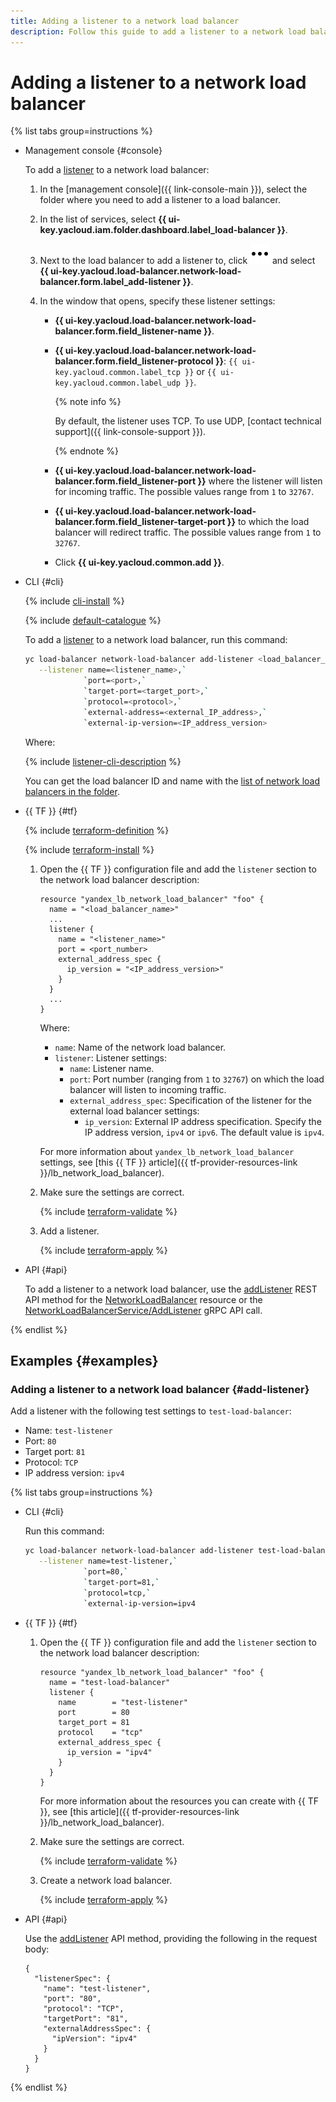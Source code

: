 ```yaml
---
title: Adding a listener to a network load balancer
description: Follow this guide to add a listener to a network load balancer.
---
```


# Adding a listener to a network load balancer

{% list tabs group=instructions %}

- Management console {#console}
  
  To add a [listener](../concepts/listener.md) to a network load balancer:
  
  1. In the [management console]({{ link-console-main }}), select the folder where you need to add a listener to a load balancer.
  1. In the list of services, select **{{ ui-key.yacloud.iam.folder.dashboard.label_load-balancer }}**.
  1. Next to the load balancer to add a listener to, click ![image](../../_assets/console-icons/ellipsis.svg) and select **{{ ui-key.yacloud.load-balancer.network-load-balancer.form.label_add-listener }}**.
  1. In the window that opens, specify these listener settings:

     * **{{ ui-key.yacloud.load-balancer.network-load-balancer.form.field_listener-name }}**.
     * **{{ ui-key.yacloud.load-balancer.network-load-balancer.form.field_listener-protocol }}**: `{{ ui-key.yacloud.common.label_tcp }}` or `{{ ui-key.yacloud.common.label_udp }}`.

        {% note info %}

        By default, the listener uses TCP. To use UDP, [contact technical support]({{ link-console-support }}).

        {% endnote %}

     * **{{ ui-key.yacloud.load-balancer.network-load-balancer.form.field_listener-port }}** where the listener will listen for incoming traffic. The possible values range from `1` to `32767`.
     * **{{ ui-key.yacloud.load-balancer.network-load-balancer.form.field_listener-target-port }}** to which the load balancer will redirect traffic. The possible values range from `1` to `32767`.
     * Click **{{ ui-key.yacloud.common.add }}**.
  
- CLI {#cli}
  
  {% include [cli-install](../../_includes/cli-install.md) %}
  
  {% include [default-catalogue](../../_includes/default-catalogue.md) %}
  
  To add a [listener](../concepts/listener.md) to a network load balancer, run this command:

  ```bash
  yc load-balancer network-load-balancer add-listener <load_balancer_name_or_ID> \
     --listener name=<listener_name>,`
               `port=<port>,`
               `target-port=<target_port>,`
               `protocol=<protocol>,`
               `external-address=<external_IP_address>,`
               `external-ip-version=<IP_address_version>
  ```

  Where:

  {% include [listener-cli-description](../../_includes/network-load-balancer/listener-cli-description.md) %}

  You can get the load balancer ID and name with the [list of network load balancers in the folder](load-balancer-list.md#list).

- {{ TF }} {#tf}

  {% include [terraform-definition](../../_tutorials/_tutorials_includes/terraform-definition.md) %}

  {% include [terraform-install](../../_includes/terraform-install.md) %}

  1. Open the {{ TF }} configuration file and add the `listener` section to the network load balancer description:

     ```hcl
     resource "yandex_lb_network_load_balancer" "foo" {
       name = "<load_balancer_name>"
       ...
       listener {
         name = "<listener_name>"
         port = <port_number>
         external_address_spec {
           ip_version = "<IP_address_version>"
         }
       }
       ...
     }
     ```

     Where:

     * `name`: Name of the network load balancer.
     * `listener`: Listener settings:
       * `name`: Listener name.
       * `port`: Port number (ranging from `1` to `32767`) on which the load balancer will listen to incoming traffic.
       * `external_address_spec`: Specification of the listener for the external load balancer settings:
         * `ip_version`: External IP address specification. Specify the IP address version, `ipv4` or `ipv6`. The default value is `ipv4`.

     For more information about `yandex_lb_network_load_balancer` settings, see [this {{ TF }} article]({{ tf-provider-resources-link }}/lb_network_load_balancer).

  1. Make sure the settings are correct.

     {% include [terraform-validate](../../_includes/mdb/terraform/validate.md) %}

  1. Add a listener.

     {% include [terraform-apply](../../_includes/mdb/terraform/apply.md) %}

- API {#api}

  To add a listener to a network load balancer, use the [addListener](../api-ref/NetworkLoadBalancer/addListener.md) REST API method for the [NetworkLoadBalancer](../api-ref/NetworkLoadBalancer/index.md) resource or the [NetworkLoadBalancerService/AddListener](../api-ref/grpc/NetworkLoadBalancer/addListener.md) gRPC API call.

{% endlist %}

## Examples {#examples}

### Adding a listener to a network load balancer {#add-listener}

Add a listener with the following test settings to `test-load-balancer`:

* Name: `test-listener`
* Port: `80`
* Target port: `81`
* Protocol: `TCP`
* IP address version: `ipv4`

{% list tabs group=instructions %}

- CLI {#cli}

  Run this command:

  ```bash
  yc load-balancer network-load-balancer add-listener test-load-balancer \
     --listener name=test-listener,`
               `port=80,`
               `target-port=81,`
               `protocol=tcp,`
               `external-ip-version=ipv4
  ```

- {{ TF }} {#tf}

  1. Open the {{ TF }} configuration file and add the `listener` section to the network load balancer description:

     ```hcl
     resource "yandex_lb_network_load_balancer" "foo" {
       name = "test-load-balancer"
       listener {
         name        = "test-listener"
         port        = 80
         target_port = 81
         protocol    = "tcp"
         external_address_spec {
           ip_version = "ipv4"
         }
       }
     }
     ```

     For more information about the resources you can create with {{ TF }}, see [this article]({{ tf-provider-resources-link }}/lb_network_load_balancer).

  1. Make sure the settings are correct.

     {% include [terraform-validate](../../_includes/mdb/terraform/validate.md) %}

  1. Create a network load balancer.

     {% include [terraform-apply](../../_includes/mdb/terraform/apply.md) %}

- API {#api}

  Use the [addListener](../api-ref/NetworkLoadBalancer/addListener.md) API method, providing the following in the request body:

  ```api
  {
    "listenerSpec": {
      "name": "test-listener",
      "port": "80",
      "protocol": "TCP",
      "targetPort": "81",
      "externalAddressSpec": {
        "ipVersion": "ipv4"
      }
    }
  }
  ```

{% endlist %}
